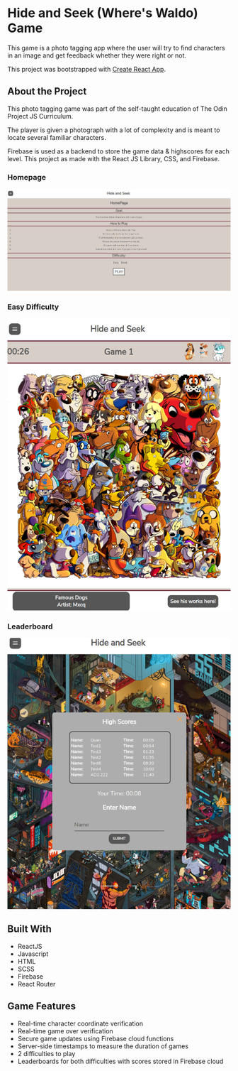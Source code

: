 # Hide and Seek (Where's Waldo) Game

This game is a photo tagging app where the user will try to find characters in an image and get feedback whether they were right or not.

This project was bootstrapped with [Create React App](https://github.com/facebook/create-react-app).

## About the Project

This photo tagging game was part of the self-taught education of The Odin Project JS Curriculum.

The player is given a photograph with a lot of complexity and is meant to locate several familiar characters.

Firebase is used as a backend to store the game data & highscores for each level. This project as made with the React JS Library, CSS, and Firebase.

### Homepage

![main](/images/homepage.png?raw=true)
### Easy Difficulty

![main](/images/Game1.png?raw=true)
### Leaderboard

![main](/images/highscore.png?raw=true)

## Built With

- ReactJS
- Javascript
- HTML
- SCSS
- Firebase
- React Router

## Game Features

- Real-time character coordinate verification
- Real-time game over verification
- Secure game updates using Firebase cloud functions
- Server-side timestamps to measure the duration of games
- 2 difficulties to play
- Leaderboards for both difficulties with scores stored in Firebase cloud